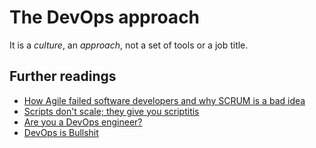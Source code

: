 # The DevOps approach

It is a _culture_, an _approach_, not a set of tools or a job title.

## Further readings

- [How Agile failed software developers and why SCRUM is a bad idea]
- [Scripts don't scale; they give you scriptitis]
- [Are you a DevOps engineer?]
- [DevOps is Bullshit]

<!--
  Reference
  ═╬═Time══
  -->

<!-- Others -->
[are you a devops engineer?]: https://artero.dev/posts/are-you-a-devops-engineer/
[devops is bullshit]: https://blog.massdriver.cloud/posts/devops-is-bullshit/
[how agile failed software developers and why scrum is a bad idea]: https://www.youtube.com/watch?v=KJ5u_Kui1sU
[scripts don't scale; they give you scriptitis]: https://artero.dev/posts/scripts-do-not-scale/

